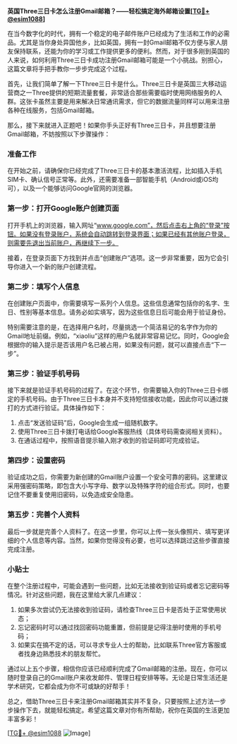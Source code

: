 **英国Three三日卡怎么注册Gmail邮箱？——轻松搞定海外邮箱设置[[TG💪+ @esim1088](https://t.me/s/esim1088)]**

在当今数字化的时代，拥有一个稳定的电子邮件账户已经成为了生活和工作的必需品。尤其是当你身处异国他乡，比如英国，拥有一封Gmail邮箱不仅方便与家人朋友保持联系，还能为你的学习或工作提供更多的便利。然而，对于很多刚到英国的人来说，如何利用Three三日卡成功注册Gmail邮箱可能是一个小挑战。别担心，这篇文章将手把手教你一步步完成这个过程。

首先，让我们简单了解一下Three三日卡是什么。Three三日卡是英国三大移动运营商之一Three提供的短期流量套餐，非常适合那些需要临时使用网络服务的人群。这张卡虽然主要是用来解决日常通讯需求，但它的数据流量同样可以用来注册各种在线服务，包括Gmail邮箱。

那么，接下来就进入正题吧！如果你手头正好有Three三日卡，并且想要注册Gmail邮箱，不妨按照以下步骤操作：

### 准备工作

在开始之前，请确保你已经完成了Three三日卡的基本激活流程，比如插入手机SIM卡、确认信号正常等。此外，还需要准备一部智能手机（Android或iOS均可），以及一个能够访问Google官网的浏览器。

### 第一步：打开Google账户创建页面

打开手机上的浏览器，输入网址“www.google.com”，然后点击右上角的“登录”按钮。如果没有登录账户，系统会自动跳转到登录界面；如果已经有其他账户登录，则需要先退出当前账户，再继续下一步。

接着，在登录页面下方找到并点击“创建账户”选项。这一步非常重要，因为它会引导你进入一个新的账户创建流程。

### 第二步：填写个人信息

在创建账户页面中，你需要填写一系列个人信息。这些信息通常包括你的名字、生日、性别等基本信息。请务必如实填写，因为这些信息日后可能会用于验证身份。

特别需要注意的是，在选择用户名时，尽量挑选一个简洁易记的名字作为你的Gmail地址前缀。例如，“xiaoliu”这样的用户名就非常容易记忆。同时，Google会根据你的输入提示是否该用户名已被占用，如果没有问题，就可以直接点击“下一步”。

### 第三步：验证手机号码

接下来就是验证手机号码的过程了。在这个环节，你需要输入你的Three三日卡绑定的手机号码。由于Three三日卡本身并不支持短信接收功能，因此你可以通过拨打的方式进行验证。具体操作如下：

1. 点击“发送验证码”后，Google会生成一组随机数字。
2. 使用Three三日卡拨打电话给Google客服热线（具体号码需查阅相关资料）。
3. 在通话过程中，按照语音提示输入刚才收到的验证码即可完成验证。

### 第四步：设置密码

验证成功之后，你需要为新创建的Gmail账户设置一个安全可靠的密码。这里建议采用强密码策略，即包含大小写字母、数字以及特殊字符的组合形式。同时，也要记住不要重复使用旧密码，以免造成安全隐患。

### 第五步：完善个人资料

最后一步就是完善个人资料了。在这一步里，你可以上传一张头像照片、填写更详细的个人信息等内容。当然，如果你觉得没有必要，也可以选择跳过这些步骤直接完成注册。

### 小贴士

在整个注册过程中，可能会遇到一些问题，比如无法接收到验证码或者忘记密码等情况。针对这些问题，我在这里给大家几点建议：

1. 如果多次尝试仍无法接收到验证码，请检查Three三日卡是否处于正常使用状态；
2. 忘记密码时可以通过找回密码功能重置，但前提是记得注册时使用的手机号码；
3. 如果实在搞不定的话，可以寻求专业人士的帮助，比如联系Three官方客服或者找身边熟悉技术的朋友帮忙。

通过以上五个步骤，相信你应该已经顺利完成了Gmail邮箱的注册。现在，你可以随时登录自己的Gmail账户来收发邮件、管理日程安排等等。无论是日常生活还是学术研究，它都会成为你不可或缺的好帮手！

总之，借助Three三日卡来注册Gmail邮箱其实并不复杂，只要按照上述方法一步步操作下去，就能轻松搞定。希望这篇文章对你有所帮助，祝你在英国的生活更加丰富多彩！

[[TG💪+ @esim1088](https://t.me/s/esim1088) ![Image](https://i.postimg.cc/4NQfJmqS/Snipaste-2025-05-13-00-14-12.png)]